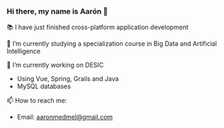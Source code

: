 ### Hi there, my name is Aarón 👋

<!--
**aaronmed/aaronmed** is a ✨ _special_ ✨ repository because its `README.md` (this file) appears on your GitHub profile.

Here are some ideas to get you started:

- 🔭 I’m currently working on ...
- 🌱 I’m currently learning ...
- 👯 I’m looking to collaborate on ...
- 🤔 I’m looking for help with ...
- 💬 Ask me about ...
- 📫 How to reach me: ...
- 😄 Pronouns: ...
- ⚡ Fun fact: ...
-->
📚 I have just finished cross-platform application development

🌱 I’m currently studying a specialization course in Big Data and Artificial Intelligence

🔭 I’m currently working on DESIC
* Using Vue, Spring, Grails and Java
* MySQL databases

📫 How to reach me:
* Email: aaronmedmel@gmail.com

